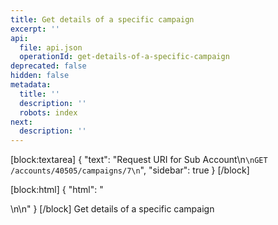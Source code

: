 ```yaml
---
title: Get details of a specific campaign
excerpt: ''
api:
  file: api.json
  operationId: get-details-of-a-specific-campaign
deprecated: false
hidden: false
metadata:
  title: ''
  description: ''
  robots: index
next:
  description: ''
---
```

[block:textarea]
{
  "text": "Request URI for Sub Account\n```\nGET /accounts/40505/campaigns/7\n```",
  "sidebar": true
}
[/block]

[block:html]
{
  "html": "<div></div>\n\n<style></style>"
}
[/block]
Get details of a specific campaign